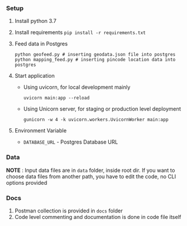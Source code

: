 ### Setup
1. Install python 3.7
2. Install requirements
    `pip install -r requirements.txt`

3. Feed data in Postgres
    ```
    python geofeed.py # inserting geodata.json file into postgres
    python mapping_feed.py # inserting pincode location data into postgres
    ```

4. Start application
    - Using uvicorn, for local development mainly
        ```
        uvicorn main:app --reload
        ```
    
    - Using Unicorn server, for staging or production level deployment
        ```
        gunicorn -w 4 -k uvicorn.workers.UvicornWorker main:app
        ```

5. Environment Variable
    - `DATABASE_URL` - Postgres Database URL


### Data
**NOTE** : Input data files are in `data` folder, inside root dir. If you want to choose data files from another path, you have to edit the code, no CLI options provided


### Docs
1. Postman collection is provided in `docs` folder
2. Code level commenting and documentation is done in code file itself